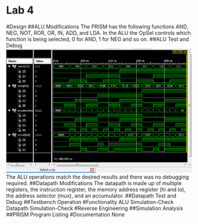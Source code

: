 Lab 4
===========

#Design
##ALU Modifications
The PRISM has the following functions AND, NEG, NOT, ROR, OR, IN, ADD, and LDA. In the ALU the OpSel controls which function is being selected, 0 for AND, 1 for NEG and so on.
##ALU Test and Debug
![Alt Text](https://github.com/RyanRedhead/Lab4/blob/master/ALUTestbench.PNG?raw=true)
The ALU operations match the desired results and there was no debugging required.
##Datapath Modifications
The datapath is made up of multiple registers, the instruction register, the memory address register (hi and lo), the address selector (mux), and an accumulator.
##Datapath Test and Debug
##Testbench Operation
#Functionality
ALU Simulation-Check
Datapath Simulation-Check
#Reverse Engineering
##Simulation Analysis
##PRISM Program Listing
#Documentation
None
